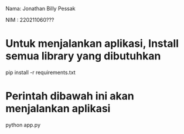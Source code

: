 Nama: Jonathan Billy Pessak

NIM : 220211060???

# Untuk menjalankan aplikasi, Install semua library yang dibutuhkan
pip install -r requirements.txt

# Perintah dibawah ini akan menjalankan aplikasi
python app.py
